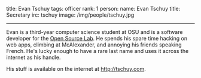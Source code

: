 title: Evan Tschuy
tags: officer
rank: 1
person:
    name: Evan Tschuy
    title: Secretary
    irc: tschuy
    image: /img/people/tschuy.jpg

---

Evan is a third-year computer science student at OSU and is a software developer
for the [Open Source Lab][osl]. He spends his spare time hacking on web apps,
climbing at McAlexander, and annoying his friends speaking French. He's lucky
enough to have a rare last name and uses it across the internet as his handle.

His stuff is available on the internet at http://tschuy.com.

[osl]: http://osuosl.org/
